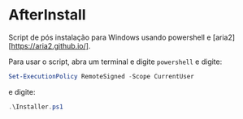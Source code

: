 # AfterInstall

Script de pós instalação para Windows usando powershell e [aria2][https://aria2.github.io/].

Para usar o script, abra um terminal e digite ```powershell``` e digite:

```powershell
Set-ExecutionPolicy RemoteSigned -Scope CurrentUser
``` 
e digite:

```powershell
.\Installer.ps1
```
